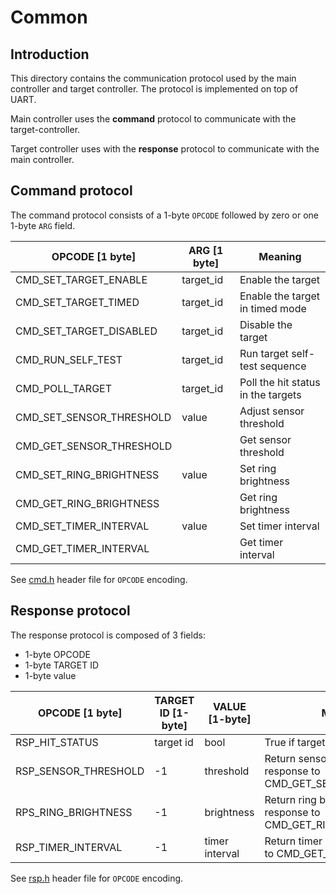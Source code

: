 # Common

## Introduction

This directory contains the communication protocol used by the main controller and target controller. The protocol is implemented on top of UART.

Main controller uses the **command** protocol to communicate with the target-controller.

Target controller uses with the **response** protocol to communicate with the main controller.

## Command protocol

The command protocol consists of a 1-byte `OPCODE` followed by zero or one 1-byte `ARG` field.

| OPCODE [1 byte]          | ARG [1 byte] | Meaning                            |
| ------------------------ | ------------ | ---------------------------------- |
| CMD_SET_TARGET_ENABLE    | target_id    | Enable the target                  |
| CMD_SET_TARGET_TIMED     | target_id    | Enable the target in timed mode    |
| CMD_SET_TARGET_DISABLED  | target_id    | Disable the target                 |
| CMD_RUN_SELF_TEST        | target_id    | Run target self-test sequence      |
| CMD_POLL_TARGET          | target_id    | Poll the hit status in the targets |
| CMD_SET_SENSOR_THRESHOLD | value        | Adjust sensor threshold            |
| CMD_GET_SENSOR_THRESHOLD |              | Get sensor threshold               |
| CMD_SET_RING_BRIGHTNESS  | value        | Set ring brightness                |
| CMD_GET_RING_BRIGHTNESS  |              | Get ring brightness                |
| CMD_SET_TIMER_INTERVAL   | value        | Set timer interval                 |
| CMD_GET_TIMER_INTERVAL   |              | Get timer interval                 |

See [cmd.h](cmd.h) header file for `OPCODE` encoding.

## Response protocol

The response protocol is composed of 3 fields:

* 1-byte OPCODE
* 1-byte TARGET ID
* 1-byte value

| OPCODE [1 byte]      | TARGET ID [1-byte] | VALUE [1-byte] | Meaning                                                      |
| -------------------- | ------------------ | -------------- | ------------------------------------------------------------ |
| RSP_HIT_STATUS       | target id          | bool           | True if target is hit                                        |
| RSP_SENSOR_THRESHOLD | -1                 | threshold      | Return sensor threshold in response to CMD_GET_SENSOR_THRESHOLD |
| RPS_RING_BRIGHTNESS  | -1                 | brightness     | Return ring brightness in response to CMD_GET_RING_BRIGHTNESS |
| RSP_TIMER_INTERVAL   | -1                 | timer interval | Return timer interval in response to CMD_GET_TIMER_INTERVAL  |

See [rsp.h](rsp.h) header file for `OPCODE` encoding.